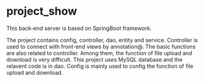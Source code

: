 # project_show
This back-end server is based on SpringBoot framework.

The project contains config, controller, dao, entity and service. 
Controller is used to connect with front-end views by annotation@. The basic functions are also related to controller. Among them, the function of file upload and download is very difficult.
This project uses MySQL database and the relavent code is in dao.
Config is mainly used to config the function of file upload and download.

